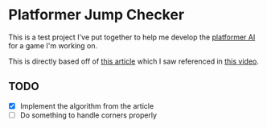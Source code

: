 # Platformer Jump Checker

This is a test project I've put together to help me develop the [platformer AI](https://github.com/cmoyates/platformer-ai-test) for a game I'm working on.

This is directly based off of [this article](https://gamedev.stackexchange.com/questions/71392/how-do-i-determine-a-good-path-for-2d-artillery-projectiles) which I saw referenced in [this video](https://www.youtube.com/watch?v=kNI2I8kzpnE).

## TODO

- [x] Implement the algorithm from the article
- [ ] Do something to handle corners properly

